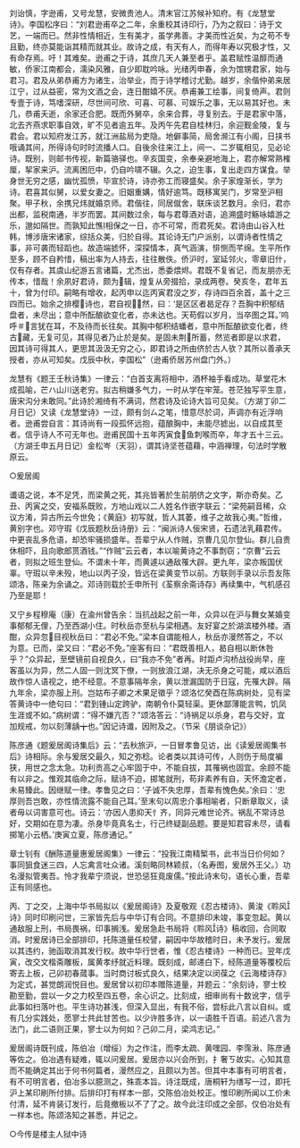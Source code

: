 <!-- { "loadSidebar": true } -->
刘诒慎，字逊甫，又号龙慧，安微贵池人。清末官江苏候补知府。有《龙慧堂诗》。李国松序曰：“刘君逊甫卒之二年，余重校其诗印行，乃为之叙曰：诗于文艺，一端而已。然非性情相近，生有美才，虽学弗善。才美而性近矣，为之苟不专且勤，终亦莫能诣其精而就其业。故诗之成，有天有人，而得年寿以究极才性，又有命存焉。吁！其难矣。逊甫之于诗，其庶几天人兼至者乎。盖君赋性温醇而通敏，侨家江南都会，濡染风雅，自少即耽吟咏。光绪丙申春，余为馆甥君家，始与君习。君及从弟恭甫方为诸生，治举业，而于诗学稽讨尤勤。越岁，余偕仲弟来居江宁，过从益密，常为文酒之会，连日酣嬉不厌。恭甫兼工绘事，间复倚声。君则专壹于诗，笃嗜深研，尽世间可欣、可喜、可慕、可娱乐之事，无以易其好也。未几，恭甫夭逝，余家还合肥。既而外舅卒，余来合葬，寻复别去。于是君家中落，北去齐燕求职事自效，旷不见者逾五年。及丙午先君自桂林归，余迎觐金陵，复与君会。君以知府发江苏，就江洲盐局为吏隐。地僻事简，局舍濒江有小阁，日挟书哦诵其间，所得诗句时时流播人口。自後余往来江上，间一、二岁辄相见，见必论诗。既别，则邮书传视，新篇骆驿也。辛亥国变，余奉亲避地海上，君亦解常熟榷厘，挈家来沪。流离困厄中，仍自吟啸不辍。久之，迫生事，复出走四方谋食。举身世无穷之感，幽忧孤愤，毕宣於诗，诗亦弥工而寝盛矣。余子家煌渐长，学为诗。君喜其似舅，以爱女妻之。旧姻重媾，情好逾笃。既移寓吴门，岁常至沪相聚。甲子秋，余携兄炜就婚京师。君偕往，同居僦舍，联床谈艺数月。余归，君亦出都，监税南通，半岁而罢。其间数过余，每与君尊酒对语，追溯盛时觞咏嬉游之乐，邈如隔世。而孰知此憔相保之一日，亦不可常，而君死矣。君诗由山谷入杜韩，博涉唐宋诸家，综括众美，归於自得。其论诗无门户派别，以谓诗者性情之事，非可袭而轻蹈也。故造端摅怀，深探情本，真气涵演，悱恻而芊绵。生平所作至多，顾不自矜惜，稿出率为人持去，往往散佚。侨沪时，室延邻火，零章旧什，仅有存者。其虞山纪游五言诸篇，尤杰出，悉委煨烬。君既不复省记，而友朋亦无传本，惜哉！余夙好君诗，颇为辑，煌复从旁掇拾，录成两卷。癸亥冬，君年五十，曾为付印。嗣略有增收，起丙申以迄丙寅君没之岁，存诗四百余首，盖十之三四而已。始余之排樱诗也，君自视然，曰：‘是区区者曷足存？吾胸中积郁结盘者，未尽出；意中所酝酿欲变化者，亦未达也。天苟假以岁月，当卒图之耳。’呜呼＃言犹在耳，不及待而长往矣。其胸中郁积结蟠者，意中所酝酿欲变化者，终古藏，无复可见，其得见者乃止於是矣。是固未荆所蓄，然览者即是以求君，因其诗可得其人，更思其汲汲无穷之心，即君诗之所由侪於古人欤？其所以善承天授者，亦从可知矣。戊辰中秋，李国松”（逊甫侨居苏州盘门外。）

龙慧有《题王壬秋诗集》一律云：“白首支离将相中，酒杯袖手看成功。草堂花木成孤喻，芒ハ山川送老穷。拟古稍嫌多气力，一时从学在牢笼。苍茫独写平生意，唐宋沟分未敢同。”此诗於湘绮有不满词，然君诗及论诗大旨可见矣。（方湖丁卯二月日记）又读《龙慧堂诗》一过，颇有剑ㄙ之笔，惜意尽於词，声调亦有近浮响者。逊甫尝自言：其诗尚有一段孤怀远抱，蕴酿胸中，未能尽摅出，以自成其至者。信乎诗人不可无年也。逊甫民国十五年丙寅食鱼刺喉而卒，年才五十三云。（方湖壬申五月日记）金松岑（天羽），谓其诗坚苍蕴藉，中涵禅理，句法时学散原云。

○爰居阁

谶语之说，本不足凭，而梁黄之死，其兆皆著於生前朋侪之文字，斯亦奇矣。乙丑、丙寅之交，安福系既败，方地山戏以二人姓名作嵌字联云：“梁苑嗣音稀，众议方淆，异古所云今世免；《黄庭》初写就，哲人其萎，维子之故我心夷。”哲维，黄别字也。邓守瑕《戊辰题秋岳诗册》云：“闽派诗人佞宋贤，石遗法乳藉君传。中更丧乱多危语，却恐牢骚损盛年。吾辈宁从人作贼，京曹几见尔登仙。群儿自贵休相吓，且向歌郎贳酒钱。”“作贼”云云者，本以喻黄诗之不事剽窃；“京曹”云云者，则拟之班生登仙。不谓未十年，而黄遽以通敌罹大辟。更九年，梁亦叛国伏辜。守瑕以辛未殁，地山以丙子没，皆远在梁黄变节以前。方联则手录以示吾友陈颂洛，陈亲为余诵之。邓诗则载於壬申所刊《荃察余斋诗存》再续集中，气机感召乃至是耶！

又宁乡程穆庵（康）在渝州曾告余：当抗战起之前一年，众异以在沪与舞女某婚变事郁郁无俚，乃至西湖小住。时秋岳亦至杭与梁相遇。友好宴之於湖滨楼外楼。酒酣，众异忽目视秋岳曰：“君必不免。”梁本自谓能相人，秋岳亦漫然答之，不以为意。已而，梁又曰：“君必不免。”座客有曰：“君既善相人，曷自相以断休咎乎？”众异起，至壁镜前自视良久，曰“我亦不免”者再。时距卢沟桥战役尚早，座客虽以为异，然二人固一则沈冥下僚，一则放浪江湖，决无杀身之可能，咸以酒后故作惊人语视之，绝不经意。不意事隔年余，黄以泄漏国防于日寇，先罹大辟。隔九年余，梁亦服上刑。岂姑布子卿之术果足徵乎？颂洛忆癸酉在陈病树处，见有梁答黄诗中一绝句曰：“君到锺山定跨驴，南朝令仆莫轻渠。更休鄙薄能言鸭，饥凤生涯或不如。”病树谓：“得不嫌亢否？”颂洛答云：“诗祸足以杀身，君与交好，宜加规戒，勿以刻薄龋╈也。”因记诗谶，因附及之。（节采《朋谈杂记》）

陈彦通《题爰居阁诗集后》云：“去秋旅沪，一日冒孝鲁见访，出《读爰居阁集书后》诗相际。余与爰居交最久，知之弥稔。论者类以其诗可传，人则伤于局度褊狭，用世之念太急。功利贡高之心牢固于中，不能自拔，其罹祸也固宜。余顾不能有以非之。惟观其临命之际，赋诗不迫，掷笔就刑，苟非素养有自，天怀澹定者，未易臻此。因继赋一律。孝鲁见之曰：‘子诚不失忠厚，吾辈有愧色矣。’余曰：‘忠厚则吾岂敢，亦性情流露不能自己耳。’至末句以周忠介事相喻者，只断章取义，读者毋以词害意可也。诗云：‘亦因人患抑天忄齐，同异元难世论齐。祸乱不常诗总好，交期如在意为凄。杀身毕竟真名士，行己终疑副品题。要是知君容未尽，请看掷笔小云栖。’庚寅立夏，陈彦通记。”

章士钊有《酬陈道量惠爰居阁集》一律云：“投我江南精椠书，此书当日价何如？事同狙食迷三四，人忘禽言吐众诸。溪刻略同林颖叔，（名寿图，爰居外王父。）功名漫拟管夷吾。怜才我辈宁须说，世恐惩狂竟废儒。”按此诗末句，语长心重，吾辈正有同感也。

丙、丁之交，上海中华书局拟以《爰居阁诗》及夏敬观《忍古楼诗》、黄浚《聆风诗》同时印刷问世，三家皆先后与中华订有合同。不意排印未竣，事变忽起。黄以通敌服上刑，书局畏祸，印事搁浅。爰居急赴书局将《聆风诗》稿收回，合同取消。时爰居诗已全部排印，托陈道量任校譬，嗣因中华故稽时日，未予发行。爰居以其违约，驰函取消其发行权。故中华行世者，惟《忍古楼诗》一种而已。翌年戊寅，改交文楷斋雕板，属黄孝纾就近料理。既刻成，邮递白下，经陈道量等覆校后寄去上板，己卯初春蒇事。当时商讨板式良久，结果决定以闵葆之《云海楼诗存》为定式，甚觉朗润悦目也。爰居曾以初印本赠陈道量，并题云：“余刻诗，寥士校勘至勤，尝以一夕之力校至四五卷，余心识之。比刻成，细审尚有十数讹字，信乎此事如扫落叶也。平生诗功甚浅，但深入显出，有我不俗，尝标此八言以自纠。或有几分实践处，愿寥士共此甘苦也。以少许胜多许，以一语胜千百语。前述八言为法门，此二语则正果，寥士以为何如？己卯二月，梁鸿志记。”

爰居阁诗既刊成，陈伯冶（增绥）为之作注，而李太疏、黄嘿园、李霈湫、陈彦通等佐之。伯冶遇有疑难，辄以问爰居。爰居亦以兴会所到，扌奢ㄎ故实。心知其意而不能确定其出于何书何篇者，漫然应之，且颇以为苦。但其中本事有可明言者，有不可明言者，伯冶多以臆测之，殊乖本旨。诗注既成，唐桐轩为缮写一过，即托沪上某印刷所付排。后排印打有样本一部，交陈伯冶处校正。惟印刷所闻以工价未付清，延不肯装订发行，后竟撤板以不了了之。故今此注印成之全部，仅伯冶处有一样本也。陈颂洛知之甚悉，并记之。

○今传是楼主人狱中诗

